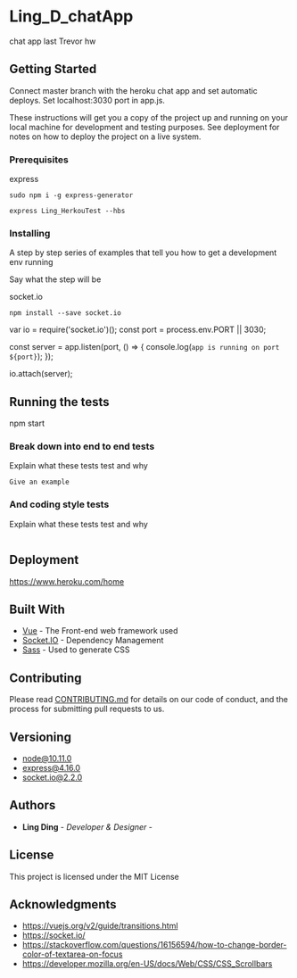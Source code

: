 # Ling_D_chatApp
chat app last Trevor hw 

## Getting Started
Connect master branch with the heroku chat app and set automatic deploys. Set localhost:3030 port in app.js. 

These instructions will get you a copy of the project up and running on your local machine for development and testing purposes. See deployment for notes on how to deploy the project on a live system.

### Prerequisites

express

```
sudo npm i -g express-generator

express Ling_HerkouTest --hbs

```

### Installing

A step by step series of examples that tell you how to get a development env running

Say what the step will be

socket.io

```
npm install --save socket.io

```

var io = require('socket.io')();
const port = process.env.PORT || 3030;

const server = app.listen(port, () => {
    console.log(`app is running on port ${port}`);
});

io.attach(server);


## Running the tests

npm start

### Break down into end to end tests

Explain what these tests test and why

```
Give an example
```

### And coding style tests

Explain what these tests test and why

```

```

## Deployment

https://www.heroku.com/home

## Built With

* [Vue](https://vuejs.org/v2/guide/) - The Front-end web framework used
* [Socket.IO](https://socket.io/) - Dependency Management
* [Sass](https://sass-lang.com/) - Used to generate CSS 

## Contributing

Please read [CONTRIBUTING.md](https://gist.github.com/PurpleBooth/b24679402957c63ec426) for details on our code of conduct, and the process for submitting pull requests to us.

## Versioning

+ node@10.11.0
+ express@4.16.0
+ socket.io@2.2.0

## Authors

* **Ling Ding** - *Developer & Designer* -


## License

This project is licensed under the MIT License 

## Acknowledgments

* https://vuejs.org/v2/guide/transitions.html
* https://socket.io/
* https://stackoverflow.com/questions/16156594/how-to-change-border-color-of-textarea-on-focus
* https://developer.mozilla.org/en-US/docs/Web/CSS/CSS_Scrollbars
